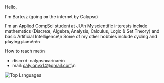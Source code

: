 Hello,

I'm Bartosz (going on the internet by Calypso)

I'm an Applied CompSci student at JU\n
My scientific interests include mathematics (Discrete, Algebra, Analysis, Calculus, Logic & Set Theory) and basic Artificial Intelligence\n
Some of my other hobbies include cycling and playing piano\n\n

How to reach me:\n
- discord: calypsocarinae\n
- mail: caly.onyx14@gmail.com\n
<!--

Here are some ideas to get you started:

- 🔭 I’m currently working on ...
- 🌱 I’m currently learning ...
- 👯 I’m looking to collaborate on ...
- 🤔 I’m looking for help with ...
- 💬 Ask me about ...
- 📫 How to reach me: ...
- 😄 Pronouns: ...
- ⚡ Fun fact: ...
-->

![Top Languages](https://github-readme-stats.vercel.app/api/top-langs/?username=BartoszBoc&layout=compact&hide=SWIG&theme=dark)
